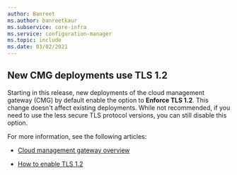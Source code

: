 ```yaml
---
author: Banreet
ms.author: banreetkaur
ms.subservice: core-infra
ms.service: configuration-manager
ms.topic: include
ms.date: 03/02/2021
---
```


## <a name="bkmk_cmgtls"></a> New CMG deployments use TLS 1.2

<!--9408265-->

Starting in this release, new deployments of the cloud management gateway (CMG) by default enable the option to **Enforce TLS 1.2**. This change doesn't affect existing deployments. While not recommended, if you need to use the less secure TLS protocol versions, you can still disable this option.

For more information, see the following articles:

- [Cloud management gateway overview](../../../../clients/manage/cmg/overview.md)

- [How to enable TLS 1.2](../../../../plan-design/security/enable-tls-1-2.md)
